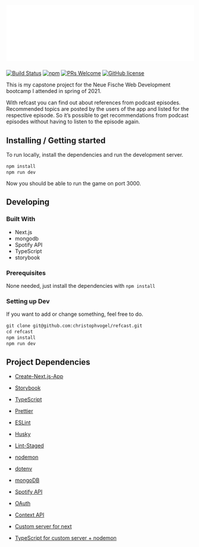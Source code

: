 # ![refcast](public/refcastlogo.png)

[![Build Status](https://img.shields.io/travis/npm/npm/latest.svg?style=flat-square)](https://travis-ci.org/npm/npm) [![npm](https://img.shields.io/npm/v/npm.svg?style=flat-square)](https://www.npmjs.com/package/npm) [![PRs Welcome](https://img.shields.io/badge/PRs-welcome-brightgreen.svg?style=flat-square)](http://makeapullrequest.com) [![GitHub license](https://img.shields.io/badge/license-MIT-blue.svg?style=flat-square)](https://github.com/your/your-project/blob/master/LICENSE)

This is my capstone project for the Neue Fische Web Development bootcamp I attended in spring of 2021.

With refcast you can find out about references from podcast episodes. Recommended topics are posted by the users of the app and listed for the respective episode. So it’s possible to get recommendations from podcast episodes without having to listen to the episode again.

## Installing / Getting started

To run locally, install the dependencies and run the development server.

```shell
npm install
npm run dev
```

Now you should be able to run the game on port 3000.

## Developing

### Built With

- Next.js
- mongodb
- Spotify API
- TypeScript
- storybook

### Prerequisites

None needed, just install the dependencies with `npm install`

### Setting up Dev

If you want to add or change something, feel free to do.

```shell
git clone git@github.com:christophvogel/refcast.git
cd refcast
npm install
npm run dev
```

## Project Dependencies

- [Create-Next.js-App](https://nextjs.org/docs/api-reference/create-next-app)
- [Storybook](https://storybook.js.org/)
- [TypeScript](https://nextjs.org/learn/excel/typescript)
- [Prettier](https://prettier.io/)
- [ESLint](https://eslint.org/)
- [Husky](https://github.com/typicode/husky)
- [Lint-Staged](https://github.com/okonet/lint-staged)

- [nodemon](https://github.com/remy/nodemon)

- [dotenv](https://github.com/motdotla/dotenv)
- [mongoDB](https://www.mongodb.com/)
- [Spotify API](https://developer.spotify.com/documentation/web-api/)
- [OAuth](https://oauth.net/)
- [Context API](https://reactjs.org/docs/context.html)
- [Custom server for next](https://nextjs.org/docs/advanced-features/custom-server)
- [TypeScript for custom server + nodemon](https://github.com/vercel/next.js/tree/canary/examples/custom-server-typescript)

